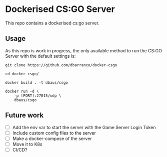 # Dockerised CS:GO Server

This repo contains a dockerised cs:go server.

## Usage

As this repo is work in progress, the only available method to run the CS:GO Server with the default settings is:


```
git clone https://github.com/dbarranco/docker-csgo

cd docker-csgo/

docker build . -t dbaus/csgo

docker run -d \
    -p [PORT]:27015/udp \
    dbaus/csgo
```

## Future work

- [ ] Add the env var to start the server with the Game Server Login Token
- [ ] Include custom config files to the server
- [ ] Make a docker-compose of the server
- [ ] Move it to K8s
- [ ] CI/CD?
